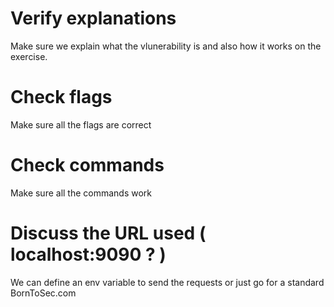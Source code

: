 # Verify explanations
Make sure we explain what the vlunerability is and also how it works on the exercise.

# Check flags
Make sure all the flags are correct

# Check commands
Make sure all the commands work

# Discuss the URL used ( localhost:9090 ? )
We can define an env variable to send the requests or just go for a standard BornToSec.com